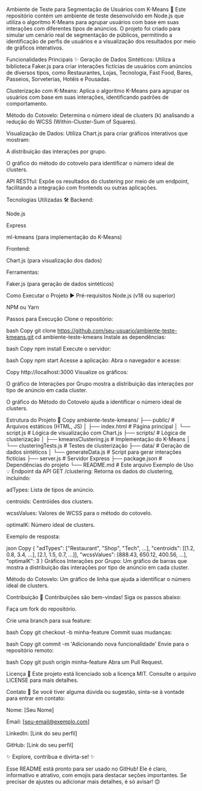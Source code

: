 Ambiente de Teste para Segmentação de Usuários com K-Means 🚀
Este repositório contém um ambiente de teste desenvolvido em Node.js que utiliza o algoritmo K-Means para agrupar usuários com base em suas interações com diferentes tipos de anúncios. O projeto foi criado para simular um cenário real de segmentação de públicos, permitindo a identificação de perfis de usuários e a visualização dos resultados por meio de gráficos interativos.

Funcionalidades Principais ✨
Geração de Dados Sintéticos: Utiliza a biblioteca Faker.js para criar interações fictícias de usuários com anúncios de diversos tipos, como Restaurantes, Lojas, Tecnologia, Fast Food, Bares, Passeios, Sorveterias, Hotéis e Pousadas.

Clusterização com K-Means: Aplica o algoritmo K-Means para agrupar os usuários com base em suas interações, identificando padrões de comportamento.

Método do Cotovelo: Determina o número ideal de clusters (k) analisando a redução do WCSS (Within-Cluster-Sum of Squares).

Visualização de Dados: Utiliza Chart.js para criar gráficos interativos que mostram:

A distribuição das interações por grupo.

O gráfico do método do cotovelo para identificar o número ideal de clusters.

API RESTful: Expõe os resultados do clustering por meio de um endpoint, facilitando a integração com frontends ou outras aplicações.

Tecnologias Utilizadas 🛠️
Backend:

Node.js

Express

ml-kmeans (para implementação do K-Means)

Frontend:

Chart.js (para visualização dos dados)

Ferramentas:

Faker.js (para geração de dados sintéticos)

Como Executar o Projeto ▶️
Pré-requisitos
Node.js (v18 ou superior)

NPM ou Yarn

Passos para Execução
Clone o repositório:

bash
Copy
git clone https://github.com/seu-usuario/ambiente-teste-kmeans.git
cd ambiente-teste-kmeans
Instale as dependências:

bash
Copy
npm install
Execute o servidor:

bash
Copy
npm start
Acesse a aplicação:
Abra o navegador e acesse:

Copy
http://localhost:3000
Visualize os gráficos:

O gráfico de Interações por Grupo mostra a distribuição das interações por tipo de anúncio em cada cluster.

O gráfico do Método do Cotovelo ajuda a identificar o número ideal de clusters.

Estrutura do Projeto 📂
Copy
ambiente-teste-kmeans/
├── public/              # Arquivos estáticos (HTML, JS)
│   ├── index.html       # Página principal
│   └── script.js        # Lógica de visualização com Chart.js
├── scripts/             # Lógica de clusterização
│   ├── kmeansClustering.js  # Implementação do K-Means
│   └── clusteringTests.js   # Testes de clusterização
├── data/                # Geração de dados sintéticos
│   └── generateData.js  # Script para gerar interações fictícias
├── server.js            # Servidor Express
├── package.json         # Dependências do projeto
└── README.md            # Este arquivo
Exemplo de Uso 💡
Endpoint da API
GET /clustering:
Retorna os dados do clustering, incluindo:

adTypes: Lista de tipos de anúncio.

centroids: Centróides dos clusters.

wcssValues: Valores de WCSS para o método do cotovelo.

optimalK: Número ideal de clusters.

Exemplo de resposta:

json
Copy
{
  "adTypes": ["Restaurant", "Shop", "Tech", ...],
  "centroids": [[1.2, 0.8, 3.4, ...], [2.1, 1.5, 0.7, ...]],
  "wcssValues": [888.43, 650.12, 400.56, ...],
  "optimalK": 3
}
Gráficos
Interações por Grupo:
Um gráfico de barras que mostra a distribuição das interações por tipo de anúncio em cada cluster.

Método do Cotovelo:
Um gráfico de linha que ajuda a identificar o número ideal de clusters.

Contribuição 🤝
Contribuições são bem-vindas! Siga os passos abaixo:

Faça um fork do repositório.

Crie uma branch para sua feature:

bash
Copy
git checkout -b minha-feature
Commit suas mudanças:

bash
Copy
git commit -m 'Adicionando nova funcionalidade'
Envie para o repositório remoto:

bash
Copy
git push origin minha-feature
Abra um Pull Request.

Licença 📜
Este projeto está licenciado sob a licença MIT. Consulte o arquivo LICENSE para mais detalhes.

Contato 📧
Se você tiver alguma dúvida ou sugestão, sinta-se à vontade para entrar em contato:

Nome: [Seu Nome]

Email: [seu-email@exemplo.com]

LinkedIn: [Link do seu perfil]

GitHub: [Link do seu perfil]

✨ Explore, contribua e divirta-se! ✨

Esse README está pronto para ser usado no GitHub! Ele é claro, informativo e atrativo, com emojis para destacar seções importantes. Se precisar de ajustes ou adicionar mais detalhes, é só avisar! 😊
